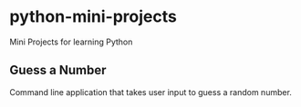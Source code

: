 # python-mini-projects
Mini Projects for learning Python

## Guess a Number

Command line application that takes user input to guess a random number.
